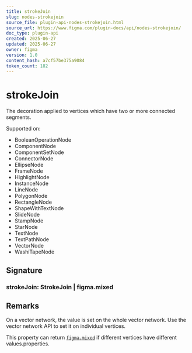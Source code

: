 ```yaml
---
title: strokeJoin
slug: nodes-strokejoin
source_file: plugin-api-nodes-strokejoin.html
source_url: https://www.figma.com/plugin-docs/api/nodes-strokejoin/
doc_type: plugin-api
created: 2025-06-27
updated: 2025-06-27
owner: figma
version: 1.0
content_hash: a7cf57be375a9084
token_count: 182
---
```

# strokeJoin

The decoration applied to vertices which have two or more connected segments.

 Supported on:

- BooleanOperationNode
- ComponentNode
- ComponentSetNode
- ConnectorNode
- EllipseNode
- FrameNode
- HighlightNode
- InstanceNode
- LineNode
- PolygonNode
- RectangleNode
- ShapeWithTextNode
- SlideNode
- StampNode
- StarNode
- TextNode
- TextPathNode
- VectorNode
- WashiTapeNode

## Signature

### strokeJoin: StrokeJoin | figma.mixed

## Remarks

On a vector network, the value is set on the whole vector network. Use the vector network API to set it on individual vertices.

This property can return [`figma.mixed`](/plugin-docs/api/properties/figma-mixed/)
 if different vertices have different values.properties.
